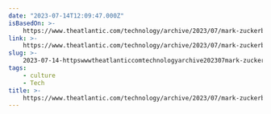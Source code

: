 ```yaml
---
date: "2023-07-14T12:09:47.000Z"
isBasedOn: >-
    https://www.theatlantic.com/technology/archive/2023/07/mark-zuckerberg-publicity-image/674684/
link: >-
    https://www.theatlantic.com/technology/archive/2023/07/mark-zuckerberg-publicity-image/674684/
slug: >-
    2023-07-14-httpswwwtheatlanticcomtechnologyarchive202307mark-zuckerberg-publicity-image674684
tags:
    - culture
    - Tech
title: >-
    https://www.theatlantic.com/technology/archive/2023/07/mark-zuckerberg-publicity-image/674684/
---
```

